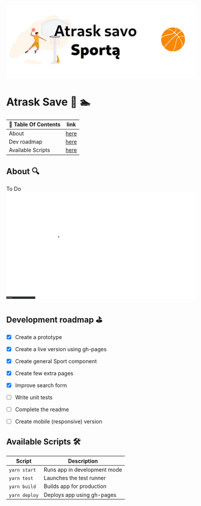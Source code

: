 ![](./banner.png) 
# Atrask Save :runner: :swimmer:
| 📖 Table Of Contents   | link       |
|------------------------|------------|
| About                  | [here](#1) |
| Dev roadmap            | [here](#2) |
| Available Scripts      | [here](#3) |

## About 🔍 <a name='1'></a>
 To Do
 ![](./gif.gif)
## Development roadmap :golf: <a name='2'></a>
- [x] Create a prototype
- [x] Create a live version using gh-pages
- [x] Create general Sport component
- [x] Create few extra pages 
- [x] Improve search form
- [ ] Write unit tests
- [ ] Complete the readme
- [ ] Create mobile (responsive) version


## Available Scripts  🛠️  <a name="3"></a>

| Script       | Description                    |
|--------------|--------------------------------|
|`yarn start`  |  Runs app in  development mode |
|`yarn test`   |  Launches the test runner      |
|`yarn build`  |  Builds app for production     |
|`yarn deploy` |  Deploys app using gh-pages    |
